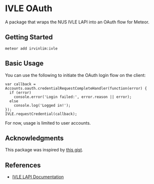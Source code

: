 # IVLE OAuth
A package that wraps the NUS IVLE LAPI into an OAuth flow for Meteor.

## Getting Started
    meteor add irvinlim:ivle

## Basic Usage
You can use the following to initiate the OAuth login flow on the client:

    var callback = Accounts.oauth.credentialRequestCompleteHandler(function(error) {
      if (error) 
        console.error('Login failed:', error.reason || error);
      else 
        console.log('Logged in!');
    });
    IVLE.requestCredential(callback);

For now, usage is limited to user accounts.

## Acknowledgments
This package was inspired by [this gist](https://gist.github.com/lukasvan3l/355a4fc1968c5f438b85).

## References
- [IVLE LAPI Documentation](https://wiki.nus.edu.sg/display/ivlelapi/Home)
